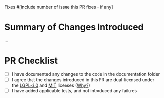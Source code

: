 Fixes #[include number of issue this PR fixes - if any]

# Summary of Changes Introduced

...

# PR Checklist

- [ ] I have documented any changes to the code in the documentation folder
- [ ] I agree that the changes introduced in this PR are dual-licensed under the [LGPL-3.0](https://opensource.org/licenses/LGPL-3.0) and [MIT](https://opensource.org/licenses/mit-license) licenses ([Why?](../documentation/license.md))
- [ ] I have added applicable tests, and not introduced any failures
